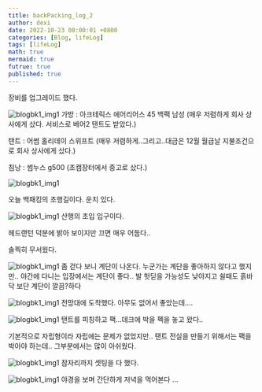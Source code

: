 ```yaml
---
title: backPacking_log_2 
author: dexi
date: 2022-10-23 00:00:01 +0800
categories: [Blog, lifeLog]
tags: [lifeLog]
math: true
mermaid: true
futrue: true
published: true
---
```

장비를 업그레이드 했다. 

![blogbk1_img1](https://github.com/piaodexi/piaodexi.github.io/blob/master/_posts/img/blogbk2/blogbk2_3.jpeg?raw=true)
가방 : 아크테릭스 에어리어스 45 백팩 남성 
(매우 저렴하게 회사 상사에게 샀다. 서비스로 베어2 탠트도 받았다.)

탠트 : 어썸 홀리데이 스위프트 
(매우 저렴하게..그리고..대금은 12월 월급날 지불조건으로 회사 상사에게 샀다.)

침낭 : 썸누스 g500 
(초캠장터에서 중고로 샀다.)


![blogbk1_img1](https://github.com/piaodexi/piaodexi.github.io/blob/master/_posts/img/blogbk2/blogbk2_img1.jpeg?raw=true)

오늘 백패킹의 초행길이다. 운치 있다. 

![blogbk1_img1](https://github.com/piaodexi/piaodexi.github.io/blob/master/_posts/img/blogbk2/blogbk2_img2jpeg.jpeg?raw=true)
산행의 초입 입구이다. 

헤드랜턴 덕분에 밝아 보이지만 끄면 매우 어둡다..

솔찍히 무서웠다. 

![blogbk1_img1](https://github.com/piaodexi/piaodexi.github.io/blob/master/_posts/img/blogbk2/blogbk2_img5.jpeg?raw=true)
좀 걷다 보니 계단이 나온다. 누군가는 계단을 좋아하지 않다고 했지만.. 
야간에 다니는 입장에서는 계단이 좋다.. 발 헛딛을 가능성도 낮아지고 쉴때도 흙바닥 보단 계단이 깔끔?하다 

![blogbk1_img1](https://github.com/piaodexi/piaodexi.github.io/blob/master/_posts/img/blogbk2/blogbk2_img6.jpeg?raw=true)
전망대에 도착했다. 
아무도 없어서 좋았는데.... 

![blogbk1_img1](https://github.com/piaodexi/piaodexi.github.io/blob/master/_posts/img/blogbk2/blogbk2_img8.jpeg?raw=true)
탠트를 피칭하고 팩...데크에 박을 펙을 놓고 왔다.. 

기본적으로 자립형이라 자립에는 문제가 없었지만.. 탠트 전실을 만들기 위해서는 팩을 박아야 하는데.. 그부분에서는 많이 아쉬웠다. 

![blogbk1_img1](https://github.com/piaodexi/piaodexi.github.io/blob/master/_posts/img/blogbk2/blogbk2_img9.jpeg?raw=true)
잠자리까지 셋팅을 다 했다. 

![blogbk1_img1](https://github.com/piaodexi/piaodexi.github.io/blob/master/_posts/img/blogbk2/blogbk2.img7.jpeg?raw=true)
야경을 보며 간단하게 저녁을 먹어본다 ... 


